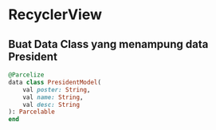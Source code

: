# RecyclerView

## Buat Data Class yang menampung data President
``` Ruby
@Parcelize
data class PresidentModel(
    val poster: String,
    val name: String,
    val desc: String
): Parcelable
end
```
